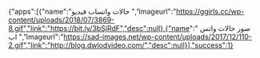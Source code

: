 {"apps":[{"name":"حالات واتساب فيديو ","imageurl":"https://ggirls.cc/wp-content/uploads/2018/07/3869-8.gif","link":"https://bit.ly/3bSjRdF","desc":null},{"name":" صور حالات واتس اب ","imageurl":"https://sad-images.net/wp-content/uploads/2017/12/110-2.gif","link":"http://blog.dwlodvideo.com/","desc":null}],"success":1}
